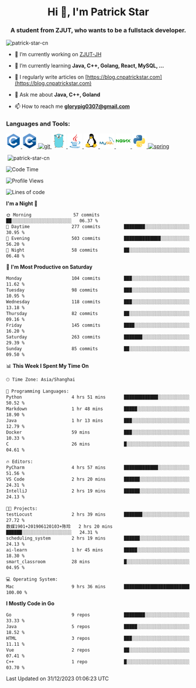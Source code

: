 <h1 align="center">Hi 👋, I'm Patrick Star</h1>
<h3 align="center">A student from ZJUT, who wants to be a fullstack developer.</h3>

<p align="left"> <img src="https://komarev.com/ghpvc/?username=patrick-star-cn&label=Profile%20views&color=0e75b6&style=flat" alt="patrick-star-cn" /> </p>

- 🔭 I’m currently working on [ZJUT-JH](https://github.com/zjutjh)

- 🌱 I’m currently learning **Java, C++, Golang, React, MySQL, ...**

- 📝 I regularly write articles on [https://blog.cnpatrickstar.com](https://blog.cnpatrickstar.com)

- 💬 Ask me about **Java, C++, Goland**

- 📫 How to reach me **glorypig0307@gmail.com**


<h3 align="left">Languages and Tools:</h3>
<p align="left"> 
  <a href="https://www.cprogramming.com/" target="_blank" rel="noreferrer"> 
    <img src="https://raw.githubusercontent.com/devicons/devicon/master/icons/c/c-original.svg" alt="c" width="40" height="40"/> 
  </a> 
  <a href="https://www.w3schools.com/cpp/" target="_blank" rel="noreferrer"> 
    <img src="https://raw.githubusercontent.com/devicons/devicon/master/icons/cplusplus/cplusplus-original.svg" alt="cplusplus" width="40" height="40"/> 
  </a> 
  <a href="https://git-scm.com/" target="_blank" rel="noreferrer"> 
    <img src="https://www.vectorlogo.zone/logos/git-scm/git-scm-icon.svg" alt="git" width="40" height="40"/> 
  </a> 
  <a href="https://golang.org" target="_blank" rel="noreferrer"> 
    <img src="https://raw.githubusercontent.com/devicons/devicon/master/icons/go/go-original.svg" alt="go" width="40" height="40"/> 
  </a> 
  <a href="https://www.java.com" target="_blank" rel="noreferrer"> 
    <img src="https://raw.githubusercontent.com/devicons/devicon/master/icons/java/java-original.svg" alt="java" width="40" height="40"/> 
  </a> 
  <a href="https://www.linux.org/" target="_blank" rel="noreferrer"> 
    <img src="https://raw.githubusercontent.com/devicons/devicon/master/icons/linux/linux-original.svg" alt="linux" width="40" height="40"/> 
  </a> 
  <a href="https://www.mysql.com/" target="_blank" rel="noreferrer"> 
    <img src="https://raw.githubusercontent.com/devicons/devicon/master/icons/mysql/mysql-original-wordmark.svg" alt="mysql" width="40" height="40"/> 
  </a> 
  <a href="https://www.nginx.com" target="_blank" rel="noreferrer"> 
    <img src="https://raw.githubusercontent.com/devicons/devicon/master/icons/nginx/nginx-original.svg" alt="nginx" width="40" height="40"/> 
  </a> 
  <a href="https://www.python.org" target="_blank" rel="noreferrer"> 
    <img src="https://raw.githubusercontent.com/devicons/devicon/master/icons/python/python-original.svg" alt="python" width="40" height="40"/> 
  </a> 
  <a href="https://spring.io/" target="_blank" rel="noreferrer"> 
    <img src="https://www.vectorlogo.zone/logos/springio/springio-icon.svg" alt="spring" width="40" height="40"/> 
  </a>
</p>

<p>&nbsp;<img align="center" src="https://github-readme-stats.vercel.app/api?username=patrick-star-cn&show_icons=true&locale=en" alt="patrick-star-cn" /></p>

<!--START_SECTION:waka-->
![Code Time](http://img.shields.io/badge/Code%20Time-493%20hrs%2022%20mins-blue)

![Profile Views](http://img.shields.io/badge/Profile%20Views-0-blue)

![Lines of code](https://img.shields.io/badge/From%20Hello%20World%20I%27ve%20Written-5.2%20million%20lines%20of%20code-blue)

**I'm a Night 🦉** 

```text
🌞 Morning                57 commits          ██░░░░░░░░░░░░░░░░░░░░░░░   06.37 % 
🌆 Daytime                277 commits         ████████░░░░░░░░░░░░░░░░░   30.95 % 
🌃 Evening                503 commits         ██████████████░░░░░░░░░░░   56.20 % 
🌙 Night                  58 commits          ██░░░░░░░░░░░░░░░░░░░░░░░   06.48 % 
```
📅 **I'm Most Productive on Saturday** 

```text
Monday                   104 commits         ███░░░░░░░░░░░░░░░░░░░░░░   11.62 % 
Tuesday                  98 commits          ███░░░░░░░░░░░░░░░░░░░░░░   10.95 % 
Wednesday                118 commits         ███░░░░░░░░░░░░░░░░░░░░░░   13.18 % 
Thursday                 82 commits          ██░░░░░░░░░░░░░░░░░░░░░░░   09.16 % 
Friday                   145 commits         ████░░░░░░░░░░░░░░░░░░░░░   16.20 % 
Saturday                 263 commits         ███████░░░░░░░░░░░░░░░░░░   29.39 % 
Sunday                   85 commits          ██░░░░░░░░░░░░░░░░░░░░░░░   09.50 % 
```


📊 **This Week I Spent My Time On** 

```text
🕑︎ Time Zone: Asia/Shanghai

💬 Programming Languages: 
Python                   4 hrs 51 mins       █████████████░░░░░░░░░░░░   50.52 % 
Markdown                 1 hr 48 mins        █████░░░░░░░░░░░░░░░░░░░░   18.90 % 
Java                     1 hr 13 mins        ███░░░░░░░░░░░░░░░░░░░░░░   12.79 % 
Docker                   59 mins             ███░░░░░░░░░░░░░░░░░░░░░░   10.33 % 
C                        26 mins             █░░░░░░░░░░░░░░░░░░░░░░░░   04.61 % 

🔥 Editors: 
PyCharm                  4 hrs 57 mins       █████████████░░░░░░░░░░░░   51.56 % 
VS Code                  2 hrs 20 mins       ██████░░░░░░░░░░░░░░░░░░░   24.31 % 
IntelliJ                 2 hrs 19 mins       ██████░░░░░░░░░░░░░░░░░░░   24.13 % 

🐱‍💻 Projects: 
testLocust               2 hrs 39 mins       ███████░░░░░░░░░░░░░░░░░░   27.72 % 
数媒1901+201906120103+陈玲   2 hrs 20 mins       ██████░░░░░░░░░░░░░░░░░░░   24.31 % 
scheduling_system        2 hrs 19 mins       ██████░░░░░░░░░░░░░░░░░░░   24.13 % 
ai-learn                 1 hr 45 mins        █████░░░░░░░░░░░░░░░░░░░░   18.30 % 
smart_classroom          28 mins             █░░░░░░░░░░░░░░░░░░░░░░░░   04.95 % 

💻 Operating System: 
Mac                      9 hrs 36 mins       █████████████████████████   100.00 % 
```

**I Mostly Code in Go** 

```text
Go                       9 repos             ████████░░░░░░░░░░░░░░░░░   33.33 % 
Java                     5 repos             █████░░░░░░░░░░░░░░░░░░░░   18.52 % 
HTML                     3 repos             ███░░░░░░░░░░░░░░░░░░░░░░   11.11 % 
Vue                      2 repos             ██░░░░░░░░░░░░░░░░░░░░░░░   07.41 % 
C++                      1 repo              █░░░░░░░░░░░░░░░░░░░░░░░░   03.70 % 
```




 Last Updated on 31/12/2023 01:06:23 UTC
<!--END_SECTION:waka-->